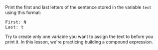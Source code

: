 
Print the first and last letters of the sentence stored in the variable `text` using this format:

<pre class='hexlet-basics-output'>
First: N
Last: t
</pre>

Try to create only one variable you want to assign the text to before you print it. In this lesson, we're practicing building a compound expression.
